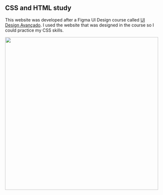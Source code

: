 ## CSS and HTML study

This website was developed after a Figma UI Design course called [UI Design Avançado](https://www.origamid.com/curso/ui-design-avancado/). I used the website that was designed in the course so I could practice my CSS skills.

<img src="https://www.origamid.com/wp-content/uploads/2017/11/surfbot.jpg" width="500">

